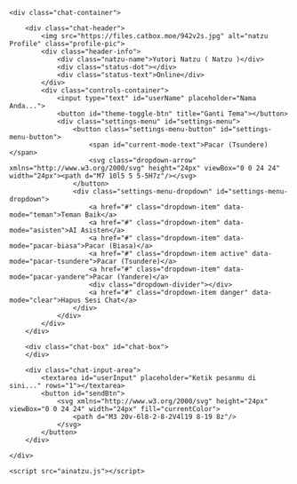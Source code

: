 <!DOCTYPE html>
<html lang="id">
<head>
    <meta charset="UTF-8">
    <meta name="viewport" content="width=device-width, initial-scale=1.0">
    <title>Chat dengan natzu</title>
    <link rel="stylesheet" href="ainatzu.css">
    <link rel="preconnect" href="https://fonts.googleapis.com">
    <link rel="preconnect" href="https://fonts.gstatic.com" crossorigin>
    <link href="https://fonts.googleapis.com/css2?family=Poppins:wght@400;500;600&display=swap" rel="stylesheet">
</head>
<body>

    <div class="chat-container">

        <div class="chat-header">
            <img src="https://files.catbox.moe/942v2s.jpg" alt="natzu Profile" class="profile-pic">
            <div class="header-info">
                <div class="natzu-name">Yutori Natzu ( Natzu )</div>
                <div class="status-dot"></div>
                <div class="status-text">Online</div>
            </div>
            <div class="controls-container">
                <input type="text" id="userName" placeholder="Nama Anda...">
                <button id="theme-toggle-btn" title="Ganti Tema"></button>
                <div class="settings-menu" id="settings-menu">
                    <button class="settings-menu-button" id="settings-menu-button">
                        <span id="current-mode-text">Pacar (Tsundere)</span>
                        <svg class="dropdown-arrow" xmlns="http://www.w3.org/2000/svg" height="24px" viewBox="0 0 24 24" width="24px"><path d="M7 10l5 5 5-5H7z"/></svg>
                    </button>
                    <div class="settings-menu-dropdown" id="settings-menu-dropdown">
                        <a href="#" class="dropdown-item" data-mode="teman">Teman Baik</a>
                        <a href="#" class="dropdown-item" data-mode="asisten">AI Asisten</a>
                        <a href="#" class="dropdown-item" data-mode="pacar-biasa">Pacar (Biasa)</a>
                        <a href="#" class="dropdown-item active" data-mode="pacar-tsundere">Pacar (Tsundere)</a>
                        <a href="#" class="dropdown-item" data-mode="pacar-yandere">Pacar (Yandere)</a>
                        <div class="dropdown-divider"></div>
                        <a href="#" class="dropdown-item danger" data-mode="clear">Hapus Sesi Chat</a>
                    </div>
                </div>
            </div>
        </div>

        <div class="chat-box" id="chat-box">
        </div>

        <div class="chat-input-area">
            <textarea id="userInput" placeholder="Ketik pesanmu di sini..." rows="1"></textarea>
            <button id="sendBtn">
                <svg xmlns="http://www.w3.org/2000/svg" height="24px" viewBox="0 0 24 24" width="24px" fill="currentColor">
                    <path d="M3 20v-6l8-2-8-2V4l19 8-19 8z"/>
                </svg>
            </button>
        </div>

    </div>

    <script src="ainatzu.js"></script>
</body>
</html>
